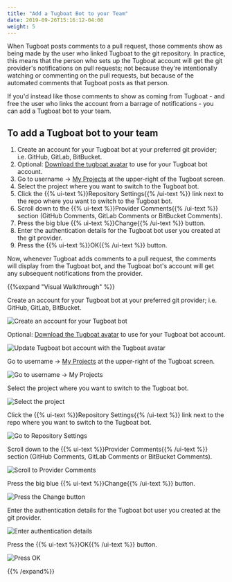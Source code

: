 ```yaml
---
title: "Add a Tugboat Bot to your Team"
date: 2019-09-26T15:16:12-04:00
weight: 5
---
```


When Tugboat posts comments to a pull request, those comments show as being made by the user who linked Tugboat to the
git repository. In practice, this means that the person who sets up the Tugboat account will get the git provider's
notifications on pull requests; not because they're intentionally watching or commenting on the pull requests, but
because of the automated comments that Tugboat posts as that person.

If you'd instead like those comments to show as coming from Tugboat - and free the user who links the account from a
barrage of notifications - you can add a Tugboat bot to your team.

## To add a Tugboat bot to your team

1. Create an account for your Tugboat bot at your preferred git provider; i.e. GitHub, GitLab, BitBucket.
2. Optional: [Download the tugboat avatar](https://dashboard.tugboat.qa/static/Tugboat_AvatarLarge.zip) to use for your
   Tugboat bot account.
3. Go to username -> [My Projects](https://dashboard.tugboat.qa/projects) at the upper-right of the Tugboat screen.
4. Select the project where you want to switch to the Tugboat bot.
5. Click the {{% ui-text %}}Repository Settings{{% /ui-text %}} link next to the repo where you want to switch to the
   Tugboat bot.
6. Scroll down to the {{% ui-text %}}Provider Comments{{% /ui-text %}} section (GitHub Comments, GitLab Comments or
   BitBucket Comments).
7. Press the big blue {{% ui-text %}}Change{{% /ui-text %}} button.
8. Enter the authentication details for the Tugboat bot user you created at the git provider.
9. Press the {{% ui-text %}}OK{{% /ui-text %}} button.

Now, whenever Tugboat adds comments to a pull request, the comments will display from the Tugboat bot, and the Tugboat
bot's account will get any subsequent notifications from the provider.

{{%expand "Visual Walkthrough" %}}

Create an account for your Tugboat bot at your preferred git provider; i.e. GitHub, GitLab, BitBucket.

![Create an account for your Tugboat bot](../../_images/github-account-for-tugboat-comments.png)

Optional: [Download the Tugboat avatar](https://dashboard.tugboat.qa/static/Tugboat_AvatarLarge.zip) to use for your
Tugboat bot account.

![Update Tugboat bot account with the Tugboat avatar](../../_images/github-account-tugboat-avatar.png)

Go to username -> [My Projects](https://dashboard.tugboat.qa/projects) at the upper-right of the Tugboat screen.

![Go to username -> My Projects](../../_images/go-to-user-my-projects.png)

Select the project where you want to switch to the Tugboat bot.

![Select the project](../../_images/select-a-project.png)

Click the {{% ui-text %}}Repository Settings{{% /ui-text %}} link next to the repo where you want to switch to the
Tugboat bot.

![Go to Repository Settings](../../_images/go-to-repository-settings.png)

Scroll down to the {{% ui-text %}}Provider Comments{{% /ui-text %}} section (GitHub Comments, GitLab Comments or
BitBucket Comments).

![Scroll to Provider Comments](../../_images/scroll-to-provider-comments.png)

Press the big blue {{% ui-text %}}Change{{% /ui-text %}} button.

![Press the Change button](../../_images/provider-comments-press-the-change-button.png)

Enter the authentication details for the Tugboat bot user you created at the git provider.

![Enter authentication details](../../_images/provider-comments-enter-authentication-details.png)

Press the {{% ui-text %}}OK{{% /ui-text %}} button.

![Press OK](../../_images/provider-comments-press-ok-button.png)

{{% /expand%}}
